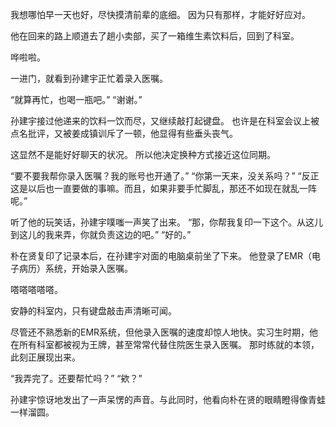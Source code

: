 我想哪怕早一天也好，尽快摸清前辈的底细。
因为只有那样，才能好好应对。

他在回来的路上顺道去了趟小卖部，买了一箱维生素饮料后，回到了科室。

哗啦啦。

一进门，就看到孙建宇正忙着录入医嘱。

“就算再忙，也喝一瓶吧。”
“谢谢。”

孙建宇接过他递来的饮料一饮而尽，又继续敲打起键盘。
也许是在科室会议上被点名批评，又被姜成镇训斥了一顿，他显得有些垂头丧气。

这显然不是能好好聊天的状况。
所以他决定换种方式接近这位同期。

“要不要我帮你录入医嘱？我的账号也开通了。”
“你第一天来，没关系吗？”
“反正这是以后也一直要做的事嘛。而且，如果非要手忙脚乱，那还不如现在就乱一阵呢。”

听了他的玩笑话，孙建宇噗嗤一声笑了出来。
“那，你帮我复印一下这个。从这儿到这儿的我来弄，你就负责这边的吧。”
“好的。”

朴在贤复印了记录本后，在孙建宇对面的电脑桌前坐了下来。
他登录了EMR（电子病历）系统，开始录入医嘱。

嗒嗒嗒嗒嗒。

安静的科室内，只有键盘敲击声清晰可闻。

尽管还不熟悉新的EMR系统，但他录入医嘱的速度却惊人地快。实习生时期，他在所有科室都被视为王牌，甚至常常代替住院医生录入医嘱。
那时练就的本领，此刻正展现出来。

“我弄完了。还要帮忙吗？”
“欸？”

孙建宇惊讶地发出了一声呆愣的声音。与此同时，他看向朴在贤的眼睛瞪得像青蛙一样溜圆。
